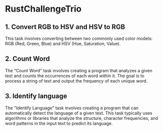 # RustChallengeTrio

## 1. Convert RGB to HSV and HSV to RGB
This task involves converting between two commonly used color models: RGB (Red, Green, Blue) and HSV (Hue, Saturation, Value).

## 2. Count Word
The "Count Word" task involves creating a program that analyzes a given text and counts the occurrences of each word within it. 
The goal is to process a string of text and output the frequency of each unique word.

## 3. Identify language
The "Identify Language" task involves creating a program that can automatically detect the language of a given text. 
This task typically uses algorithms or libraries that analyze the structure, character frequencies, and word patterns in the input text to predict its language.
